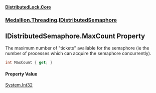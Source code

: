 #### [DistributedLock.Core](README.md 'README')
### [Medallion.Threading](Medallion.Threading.md 'Medallion.Threading').[IDistributedSemaphore](IDistributedSemaphore.md 'Medallion.Threading.IDistributedSemaphore')

## IDistributedSemaphore.MaxCount Property

The maximum number of "tickets" available for the semaphore (ie the number of processes which can acquire
the semaphore concurrently).

```csharp
int MaxCount { get; }
```

#### Property Value
[System.Int32](https://docs.microsoft.com/en-us/dotnet/api/System.Int32 'System.Int32')